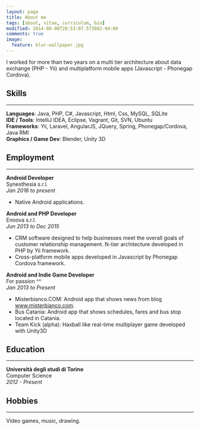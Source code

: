 ```yaml
---
layout: page
title: About me
tags: [about, vitae, curriculum, bio]
modified: 2014-08-08T20:53:07.573882-04:00
comments: true
image:
  feature: blur-wallpaper.jpg
---
```


I worked for more than two years on a multi tier architecture about data exchange (PHP - Yii) and multiplatform mobile apps (Javascript - Phonegap Cordova).

## Skills
------
**Languages**: Java, PHP, C#, Javascript, Html, Css, MySQL, SQLite  
**IDE / Tools**: IntelliJ IDEA, Eclipse, Vagrant, Git, SVN, Ubuntu  
**Frameworks**: Yii, Laravel, AngularJS, JQuery, Spring, Phonegap/Cordova, Java RMI  
**Graphics / Game Dev**: Blender, Unity 3D

## Employment
------

**Android Developer**  
Synesthesia s.r.l.  
*Jan 2016 to present*

- Native Android applications.

**Android and PHP Developer**  
Ennova s.r.l.  
*Jun 2013 to Dec 2015*

- CRM software designed to help businesses meet the overall goals of customer relationship management. N-tier architecture developed in PHP by Yii framework.
- Cross-platform mobile apps developed in Javascript by Phonegap Cordova framework.

**Android and Indie Game Developer**  
For passion ^^  
*Jan 2013 to Present*

- Misterbianco.COM: Android app that shows news from blog www.misterbianco.com.
- Bus Catania: Android app that shows schedules, fares and bus stop located in Catania.
- Team Kick (alpha): Haxball like real-time multiplayer game developed with Unity3D

## Education
------

**Università degli studi di Torino**  
Computer Science  
*2012 - Present*

## Hobbies
------

Video games, music, drawing.